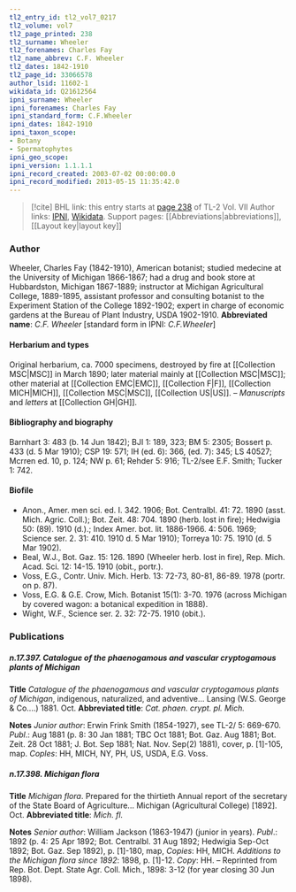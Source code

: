 ```yaml
---
tl2_entry_id: tl2_vol7_0217
tl2_volume: vol7
tl2_page_printed: 238
tl2_surname: Wheeler
tl2_forenames: Charles Fay
tl2_name_abbrev: C.F. Wheeler
tl2_dates: 1842-1910
tl2_page_id: 33066578
author_lsid: 11602-1
wikidata_id: Q21612564
ipni_surname: Wheeler
ipni_forenames: Charles Fay
ipni_standard_form: C.F.Wheeler
ipni_dates: 1842-1910
ipni_taxon_scope: 
- Botany
- Spermatophytes
ipni_geo_scope: 
ipni_version: 1.1.1.1
ipni_record_created: 2003-07-02 00:00:00.0
ipni_record_modified: 2013-05-15 11:35:42.0
---
```


> [!cite] BHL link: this entry starts at [page 238](https://www.biodiversitylibrary.org/page/33066578) of TL-2 Vol. VII
> Author links: [IPNI](https://www.ipni.org/a/11602-1), [Wikidata](https://www.wikidata.org/wiki/Q21612564). Support pages: [[Abbreviations|abbreviations]], [[Layout key|layout key]]

### Author

Wheeler, Charles Fay (1842-1910), American botanist; studied medecine at the University of Michigan 1866-1867; had a drug and book store at Hubbardston, Michigan 1867-1889; instructor at Michigan Agricultural College, 1889-1895, assistant professor and consulting botanist to the Experiment Station of the College 1892-1902; expert in charge of economic gardens at the Bureau of Plant Industry, USDA 1902-1910. 
**Abbreviated name**: *C.F. Wheeler* \[standard form in IPNI: *C.F.Wheeler*\]

#### Herbarium and types

Original herbarium, ca. 7000 specimens, destroyed by fire at [[Collection MSC|MSC]] in March 1890; later material mainly at [[Collection MSC|MSC]]; other material at [[Collection EMC|EMC]], [[Collection F|F]], [[Collection MICH|MICH]], [[Collection MSC|MSC]], [[Collection US|US]]. – *Manuscripts* and *letters* at [[Collection GH|GH]].

#### Bibliography and biography

Barnhart 3: 483 (b. 14 Jun 1842); BJI 1: 189, 323; BM 5: 2305; Bossert p. 433 (d. 5 Mar 1910); CSP 19: 571; IH (ed. 6): 366, (ed. 7): 345; LS 40527; Mcrren ed. 10, p. 124; NW p. 61; Rehder 5: 916; TL-2/see E.F. Smith; Tucker 1: 742.

#### Biofile

- Anon., Amer. men sci. ed. I. 342. 1906; Bot. Centralbl. 41: 72. 1890 (asst. Mich. Agric. Coll.); Bot. Zeit. 48: 704. 1890 (herb. lost in fire); Hedwigia 50: (89). 1910 (d.).; Index Amer. bot. lit. 1886-1966. 4: 506. 1969; Science ser. 2. 31: 410. 1910 d. 5 Mar 1910); Torreya 10: 75. 1910 (d. 5 Mar 1902).
- Beal, W.J., Bot. Gaz. 15: 126. 1890 (Wheeler herb. lost in fire), Rep. Mich. Acad. Sci. 12: 14-15. 1910 (obit., portr.).
- Voss, E.G., Contr. Univ. Mich. Herb. 13: 72-73, 80-81, 86-89. 1978 (portr. on p. 87).
- Voss, E.G. & G.E. Crow, Mich. Botanist 15(1): 3-70. 1976 (across Michigan by covered wagon: a botanical expedition in 1888).
- Wight, W.F., Science ser. 2. 32: 72-75. 1910 (obit.).

### Publications

##### n.17.397. Catalogue of the phaenogamous and vascular cryptogamous plants of Michigan

**Title**
*Catalogue of the phaenogamous and vascular cryptogamous plants of Michigan*, indigenous, naturalized, and adventive... Lansing (W.S. George & Co....) 1881. Oct.
**Abbreviated title**: *Cat. phaen. crypt. pl. Mich.*

**Notes**
*Junior author*: Erwin Frink Smith (1854-1927), see TL-2/ 5: 669-670.
*Publ*.: Aug 1881 (p. 8: 30 Jan 1881; TBC Oct 1881; Bot. Gaz. Aug 1881; Bot. Zeit. 28 Oct 1881; J. Bot. Sep 1881; Nat. Nov. Sep(2) 1881), cover, p. \[1\]-105, map. *Coples*: HH, MICH, NY, PH, US, USDA, E.G. Voss.

##### n.17.398. Michigan flora

**Title**
*Michigan flora*. Prepared for the thirtieth Annual report of the secretary of the State Board of Agriculture... Michigan (Agricultural College) \[1892\]. Oct.
**Abbreviated title**: *Mich. fl.*

**Notes**
*Senior author*: William Jackson (1863-1947) (junior in years).
*Publ*.: 1892 (p. 4: 25 Apr 1892; Bot. Centralbl. 31 Aug 1892; Hedwigia Sep-Oct 1892; Bot. Gaz. Sep 1892), p. \[1\]-180, map, *Copies*: HH, MICH.
*Additions to the Michigan flora since 1892*: 1898, p. \[1\]-12. *Copy*: HH. – Reprinted from Rep. Bot. Dept. State Agr. Coll. Mich., 1898: 3-12 (for year closing 30 Jun 1898).

